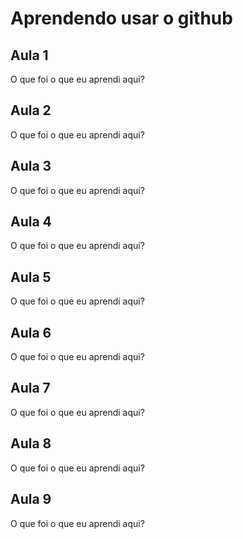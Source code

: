 # Aprendendo usar o github

## Aula 1

O que foi o que eu aprendi aqui?
## Aula 2

O que foi o que eu aprendi aqui?
## Aula 3

O que foi o que eu aprendi aqui?
## Aula 4

O que foi o que eu aprendi aqui?
## Aula 5

O que foi o que eu aprendi aqui?
## Aula 6

O que foi o que eu aprendi aqui?
## Aula 7

O que foi o que eu aprendi aqui?
## Aula 8

O que foi o que eu aprendi aqui?
## Aula 9

O que foi o que eu aprendi aqui?
